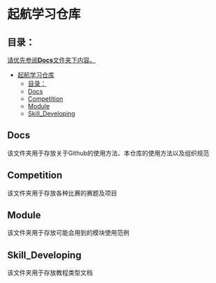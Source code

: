 # 起航学习仓库

## 目录：
<u>请优先参阅**Docs**文件夹下内容。</u>

- [起航学习仓库](#起航学习仓库)
  - [目录：](#目录)
  - [Docs](#docs)
  - [Competition](#competition)
  - [Module](#module)
  - [Skill\_Developing](#skill_developing)

## Docs

该文件夹用于存放关于Github的使用方法、本仓库的使用方法以及组织规范

## Competition

该文件夹用于存放各种比赛的赛题及项目

## Module

该文件夹用于存放可能会用到的模块使用范例

## Skill_Developing

该文件夹用于存放教程类型文档